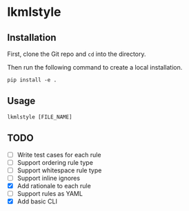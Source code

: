 # lkmlstyle

## Installation

First, clone the Git repo and `cd` into the directory.

Then run the following command to create a local installation.

```shell
pip install -e .
```

## Usage

```shell
lkmlstyle [FILE_NAME]
```

## TODO

- [ ] Write test cases for each rule
- [ ] Support ordering rule type
- [ ] Support whitespace rule type
- [ ] Support inline ignores
- [x] Add rationale to each rule
- [ ] Support rules as YAML
- [x] Add basic CLI
